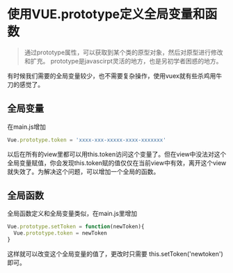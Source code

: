 # 使用VUE.prototype定义全局变量和函数

> 通过prototype属性，可以获取到某个类的原型对象，然后对原型进行修改和扩充。 prototype是javascirpt灵活的地方，也是另初学者困惑的地方。


有时候我们需要的全局变量较少，也不需要复杂操作，使用vuex就有些杀鸡用牛刀的感觉了。

## 全局变量

在main.js增加

```javascript
Vue.prototype.token = 'xxxx-xxx-xxxxx-xxxx-xxxxxxx'
```
以后在所有的view里都可以用this.token访问这个变量了。但在view中没法对这个全局变量赋值，你会发现this.token赋的值仅仅在当前view中有效，离开这个view就失效了。为解决这个问题，可以增加一个全局的函数。


## 全局函数

全局函数定义和全局变量类似，在main.js里增加

```javascript
Vue.prototype.setToken = function(newToken){
  Vue.prototype.token = newToken
}
```
这样就可以改变这个全局变量的值了，更改时只需要 this.setToken('newtoken')即可。
